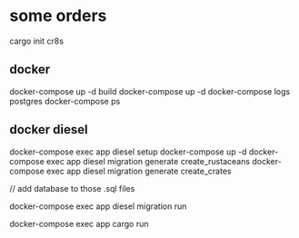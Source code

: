 # some orders
cargo init cr8s

## docker
docker-compose up -d build
docker-compose up -d
docker-compose logs postgres
docker-compose ps

## docker diesel
docker-compose exec app diesel setup
docker-compose up -d
docker-compose exec app diesel migration generate create_rustaceans
docker-compose exec app diesel migration generate create_crates

// add database to those .sql files

docker-compose exec app diesel migration run


docker-compose exec app cargo run